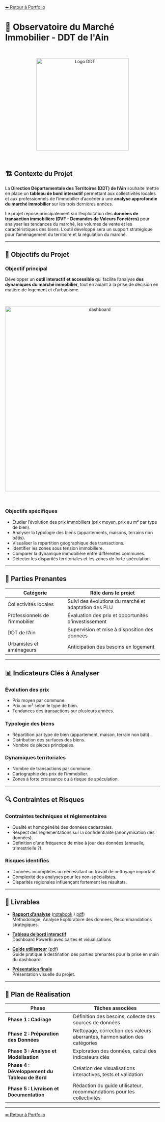 [⬅ Retour à Portfolio](../../../README.md)

# 📑 Observatoire du Marché Immobilier - DDT de l'Ain

<br>
<p align="center">
  <img src="./ressources/ddt_logo.jpg" alt="Logo DDT" width="300">
</p>
<br>

## 🏗 Contexte du Projet

La **Direction Départementale des Territoires (DDT) de l’Ain** souhaite mettre en place un **tableau de bord interactif** permettant aux collectivités locales et aux professionnels de l’immobilier d’accéder à une **analyse approfondie du marché immobilier** sur les trois dernières années.

Le projet repose principalement sur l’exploitation des **données de transaction immobilière (DVF - Demandes de Valeurs Foncières)** pour analyser les tendances du marché, les volumes de vente et les caractéristiques des biens. L’outil développé sera un support stratégique pour l’aménagement du territoire et la régulation du marché.

---

## 🎯 Objectifs du Projet

### **Objectif principal**

Développer un **outil interactif et accessible** qui facilite l’analyse **des dynamiques du marché immobilier**, tout en aidant à la prise de décision en matière de logement et d’urbanisme.

<br>
<p align="center">
  <img src="./ressources/dashboard.png" alt="dashboard" width="600">
</p>
<br>

### **Objectifs spécifiques**

- Étudier l’évolution des prix immobiliers (prix moyen, prix au m² par type de bien).
- Analyser la typologie des biens (appartements, maisons, terrains non bâtis).
- Visualiser la répartition géographique des transactions.
- Identifier les zones sous tension immobilière.
- Comparer la dynamique immobilière entre différentes communes.
- Détecter les disparités territoriales et les zones de forte spéculation.

---

## 👥 Parties Prenantes

| **Catégorie**                 | **Rôle dans le projet** |
|--------------------------------|-------------------------|
| Collectivités locales         | Suivi des évolutions du marché et adaptation des PLU |
| Professionnels de l’immobilier | Évaluation des prix et opportunités d’investissement |
| DDT de l’Ain                  | Supervision et mise à disposition des données |
| Urbanistes et aménageurs      | Anticipation des besoins en logement |

---

## 📊 Indicateurs Clés à Analyser

### **Évolution des prix**
- Prix moyen par commune.
- Prix au m² selon le type de bien.
- Tendances des transactions sur plusieurs années.

### **Typologie des biens**
- Répartition par type de bien (appartement, maison, terrain non bâti).
- Distribution des surfaces des biens.
- Nombre de pièces principales.

### **Dynamiques territoriales**
- Nombre de transactions par commune.
- Cartographie des prix de l’immobilier.
- Zones à forte croissance ou à risque de spéculation.

---

## 🔍 Contraintes et Risques

### **Contraintes techniques et réglementaires**
- Qualité et homogénéité des données cadastrales.
- Respect des réglementations sur la confidentialité (anonymisation des données).
- Définition d’une fréquence de mise à jour des données (annuelle, trimestrielle ?).

### **Risques identifiés**
- Données incomplètes ou nécessitant un travail de nettoyage important.
- Complexité des analyses pour les non-spécialistes.
- Disparités régionales influençant fortement les résultats.

---

## 📌 Livrables

- [**Rapport d’analyse**](./Analyse%20Exploratoire.md)  ([notebook](./Analyse%20Exploratoire.ipynb) / [pdf](./Analyse%20Exploratoire.pdf))  
Méthodologie, Analyse Exploratoire des données, Recommandations stratégiques.

- [**Tableau de bord interactif**](./Tableau%20de%20bord%20DDT.pdf)  
Dashboard PowerBi avec cartes et visualisations

- [**Guide utilisateur**](./guide%20d'utilisation.md) ([pdf](./guide%20d'utilisation%20-%20dashboard%20ddt.pdf))  
Guide pratique à destination des parties prenantes pour la prise en main du dashboard.

- [**Présentation finale**](./Présentation.pdf)  
Présentation visuelle du projet.

---

## 🏁 Plan de Réalisation

| **Phase**                     | **Tâches associées** |
|--------------------------------|----------------------|
| **Phase 1 : Cadrage**         | Définition des besoins, collecte des sources de données |
| **Phase 2 : Préparation des Données** | Nettoyage, correction des valeurs aberrantes, harmonisation des catégories |
| **Phase 3 : Analyse et Modélisation** | Exploration des données, calcul des indicateurs clés |
| **Phase 4 : Développement du Tableau de Bord** | Création des visualisations interactives, tests et validation |
| **Phase 5 : Livraison et Documentation** | Rédaction du guide utilisateur, recommandations pour les collectivités |

---

[⬅ Retour à Portfolio](../../../README.md)

